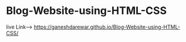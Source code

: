 # Blog-Website-using-HTML-CSS
live Link--> https://ganeshdarewar.github.io/Blog-Website-using-HTML-CSS/
